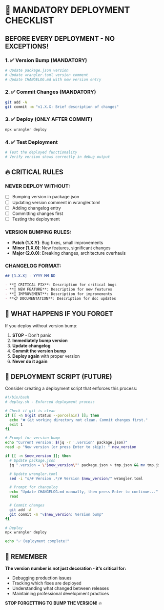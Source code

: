 # 🚨 MANDATORY DEPLOYMENT CHECKLIST

## BEFORE EVERY DEPLOYMENT - NO EXCEPTIONS!

### 1. ✅ Version Bump (MANDATORY)

```bash
# Update package.json version
# Update wrangler.toml version comment
# Update CHANGELOG.md with new version entry
```

### 2. ✅ Commit Changes (MANDATORY)

```bash
git add -A
git commit -m "v1.X.X: Brief description of changes"
```

### 3. ✅ Deploy (ONLY AFTER COMMIT)

```bash
npx wrangler deploy
```

### 4. ✅ Test Deployment

```bash
# Test the deployed functionality
# Verify version shows correctly in debug output
```

## 🔥 CRITICAL RULES

### NEVER DEPLOY WITHOUT:

- [ ] Bumping version in package.json
- [ ] Updating version comment in wrangler.toml
- [ ] Adding changelog entry
- [ ] Committing changes first
- [ ] Testing the deployment

### VERSION BUMPING RULES:

- **Patch (1.X.Y)**: Bug fixes, small improvements
- **Minor (1.X.0)**: New features, significant changes
- **Major (2.0.0)**: Breaking changes, architecture overhauls

### CHANGELOG FORMAT:

```markdown
## [1.X.X] - YYYY-MM-DD

- **🚨 CRITICAL FIX**: Description for critical bugs
- **🎯 NEW FEATURE**: Description for new features
- **🔧 IMPROVEMENT**: Description for improvements
- **📋 DOCUMENTATION**: Description for doc updates
```

## 🚫 WHAT HAPPENS IF YOU FORGET

If you deploy without version bump:

1. **STOP** - Don't panic
2. **Immediately bump version**
3. **Update changelog**
4. **Commit the version bump**
5. **Deploy again** with proper version
6. **Never do it again**

## 📝 DEPLOYMENT SCRIPT (FUTURE)

Consider creating a deployment script that enforces this process:

```bash
#!/bin/bash
# deploy.sh - Enforced deployment process

# Check if git is clean
if [[ -n $(git status --porcelain) ]]; then
  echo "❌ Git working directory not clean. Commit changes first."
  exit 1
fi

# Prompt for version bump
echo "Current version: $(jq -r '.version' package.json)"
read -p "New version (or press Enter to skip): " new_version

if [[ -n $new_version ]]; then
  # Update package.json
  jq ".version = \"$new_version\"" package.json > tmp.json && mv tmp.json package.json

  # Update wrangler.toml
  sed -i "s/# Version .*/# Version $new_version/" wrangler.toml

  # Prompt for changelog
  echo "Update CHANGELOG.md manually, then press Enter to continue..."
  read

  # Commit changes
  git add -A
  git commit -m "v$new_version: Version bump"
fi

# Deploy
npx wrangler deploy

echo "✅ Deployment complete!"
```

## 🎯 REMEMBER

**The version number is not just decoration - it's critical for:**

- Debugging production issues
- Tracking which fixes are deployed
- Understanding what changed between releases
- Maintaining professional development practices

**STOP FORGETTING TO BUMP THE VERSION!** 🔥
